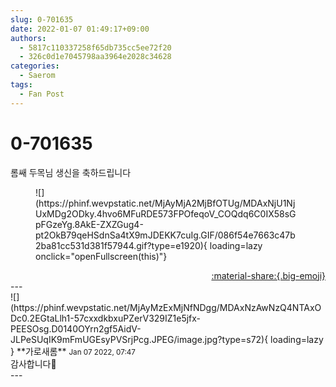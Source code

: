```yaml
---
slug: 0-701635
date: 2022-01-07 01:49:17+09:00
authors:
  - 5817c110337258f65db735cc5ee72f20
  - 326c0d1e7045798aa3964e2028c34628
categories:
  - Saerom
tags:
  - Fan Post
---
```


# 0-701635

<div class="post-container" markdown="1">
<div class="content-container md-sidebar__scrollwrap" markdown="1">

롬쌔 두목님 생신을 축하드립니다
<figure markdown="1">
![](https://phinf.wevpstatic.net/MjAyMjA2MjBfOTUg/MDAxNjU1NjUxMDg2ODky.4hvo6MFuRDE573FPOfeqoV_COQdq6C0IX58sGpFGzeYg.8AkE-ZXZGug4-pt2OkB79qeHSdnSa4tX9mJDEKK7cuIg.GIF/086f54e7663c47b2ba81cc531d381f57944.gif?type=e1920){ loading=lazy onclick="openFullscreen(this)"}
</figure>


</div>
</div>

<div style="text-align: right;" markdown="1">
<a href="https://weverse.io/fromis9/fanpost/0-701635" style="text-align: right;">:material-share:{.big-emoji}</a>
</div>
---

<div class="comments-container md-sidebar__scrollwrap" markdown="1">
<div class="comment" markdown="1">
<div class='id-container' markdown="1">
![](https://phinf.wevpstatic.net/MjAyMzExMjNfNDgg/MDAxNzAwNzQ4NTAxODc0.2EGtaLlh1-57cxxdkbxuPZerV329IZ1e5jfx-PEESOsg.D0140OYrn2gf5AidV-JLPeSUqIK9mFmUGEsyPVSrjPcg.JPEG/image.jpg?type=s72){ loading=lazy }
**<span class="artist">가로새롬</span>** <small>Jan 07 2022, 07:47</small><br>
</div>
<div class='comment-body' markdown="1">
감사합니다🦊
</div>
</div>
</div>
---
